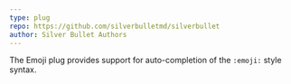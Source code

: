 ```yaml
---
type: plug
repo: https://github.com/silverbulletmd/silverbullet
author: Silver Bullet Authors
---
```


The Emoji plug provides support for auto-completion of the `:emoji:` style syntax.